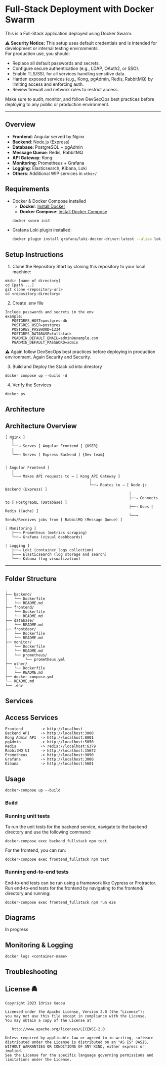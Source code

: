 # Full-Stack Deployment with Docker Swarm

This is a Full-Stack application deployed using Docker Swarm.  

⚠️ **Security Notice:** This setup uses default credentials and is intended for development or internal testing environments.  
For production use, you should:

- Replace all default passwords and secrets.
- Configure secure authentication (e.g., LDAP, OAuth2, or SSO).
- Enable TLS/SSL for all services handling sensitive data.
- Harden exposed services (e.g., Kong, pgAdmin, Redis, RabbitMQ) by limiting access and enforcing auth.
- Review firewall and network rules to restrict access.

Make sure to audit, monitor, and follow DevSecOps best practices before deploying to any public or production environment.

---

## Overview
- **Frontend**: Angular served by Nginx
- **Backend**: Node.js (Express)
- **Database**: PostgreSQL + pgAdmin
- **Message Queue**: Redis, RabbitMQ
- **API Gateway**: Kong
- **Monitoring**: Prometheus + Grafana
- **Logging**: Elasticsearch, Kibana, Loki
- **Others**: Additional WIP services in `other/`

## Requirements

- Docker & Docker Compose installed
   - **Docker**: [Install Docker](https://docs.docker.com/get-docker/)
   - **Docker Compose**: [Install Docker Compose](https://docs.docker.com/compose/install/)
   ```bash 
   docker swarm init
- Grafana Loki plugin installed:
  ```bash
  docker plugin install grafana/loki-docker-driver:latest --alias loki --grant-all-permissions

## Setup Instructions

1. Clone the Repository
Start by cloning this repository to your local machine:
```
mkdir [name of directory]
cd [path ...]
git clone <repository-url>
cd <repository-directory>
```
2. Create .env file
```
Include passwords and secrets in the env
example:
   POSTGRES_HOST=postgres-db
   POSTGRES_USER=postgres
   POSTGRES_PASSWORD=1234
   POSTGRES_DATABASE=fullstack
   PGADMIN_DEFAULT_EMAIL=admin@example.com
   PGADMIN_DEFAULT_PASSWORD=admin
```
⚠️ Again follow DevSecOps best practices before deploying in production environment. Again Security and Security.

3. Build and Deploy the Stack
cd into directory 

```
docker compose up --build -d

```
4. Verify the Services

```
docker ps

```
## Architecture

Architecture Overview
---------------------
``` 
[ Nginx ]
   │
   └──→ Serves [ Angular Frontend ] {USER}
   │
   └──→ Serves [ Express Backend ] {Dev team}


[ Angular Frontend ]
   │
   └──→ Makes API requests to → [ Kong API Gateway ]
                                      │
                                      └──→ Routes to → [ Node.js Backend (Express) ]
                                                        │
                                                        ├──→ Connects to [ PostgreSQL (Database) ]
                                                        ├──→ Uses [ Redis (Cache) ]
                                                        └──→ Sends/Receives jobs from [ RabbitMQ (Message Queue) ]

[ Monitoring ]
   ├──→ Prometheus (metrics scraping)
   └──→ Grafana (visual dashboards)

[ Logging ]
   ├──→ Loki (container logs collection)
   ├──→ Elasticsearch (log storage and search)
   └──→ Kibana (log visualization)
```
---

Folder Structure
---------------------
```
.
├── backend/
│   └── Dockerfile
│   └── README.md
├── frontend/
│   └── Dockerfile
│   └── README.md
├── database/
│   └── README.md
├── frontdoor/
│   └── Dockerfile
│   └── README.md
├── monitor/
│   └── Dockerfile
│   └── README.md
│   └── prometheus/
│        └── prometheus.yml
├── other/
│   └── Dockerfile
│   └── README.md
├── docker-compose.yml
└── README.md
└── .env
```
## Services

Access Services
---------------
```
Frontend        -> http://localhost
Backend API     -> http://localhost:3000
Kong Admin API  -> http://localhost:8001
pgAdmin         -> http://localhost:5050
Redis           -> redis://localhost:6379
RabbitMQ UI     -> http://localhost:15672
Prometheus      -> http://localhost:9090
Grafana         -> http://localhost:3000
Kibana          -> http://localhost:5601
```
## Usage

``` docker-compose up --build ```

### Build

### Running unit tests
To run the unit tests for the backend service, navigate to the backend directory and use the following command:
```
docker-compose exec backend_fullstack npm test
```
For the frontend, you can run:
```
docker-compose exec frontend_fullstack npm test

```
### Running end-to-end tests
End-to-end tests can be run using a framework like Cypress or Protractor. 
Run end-to-end tests for the frontend by navigating to the frontend/ directory and running:

```
docker-compose exec frontend_fullstack npm run e2e
```
## Diagrams 

In progress 

## Monitoring & Logging

```
docker logs <container-name>
```
## Troubleshooting

## License :oncoming_police_car:
    Copyright 2023 Idriss Kacou

    Licensed under the Apache License, Version 2.0 (the "License");
    you may not use this file except in compliance with the License.
    You may obtain a copy of the License at

       http://www.apache.org/licenses/LICENSE-2.0

    Unless required by applicable law or agreed to in writing, software
    distributed under the License is distributed on an "AS IS" BASIS,
    WITHOUT WARRANTIES OR CONDITIONS OF ANY KIND, either express or implied.
    See the License for the specific language governing permissions and
    limitations under the License.